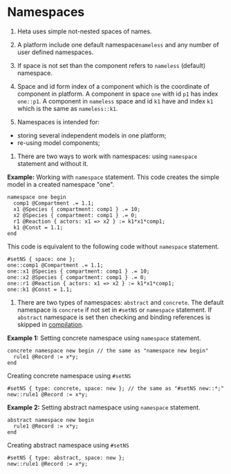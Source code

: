 # Namespaces

1. Heta uses simple not-nested spaces of names.

1. A platform include one default namespace`nameless` and any number of user defined namespaces.

1. If space is not set than the component refers to `nameless` (default) namespace.

1. Space and id form index of a component which is the coordinate of component in platform. A component in space `one` with id `p1` has index `one::p1`. A component in `nameless` space and id `k1` have and index `k1` which is the same as `nameless::k1`.

1. Namespaces is intended for:
  - storing several independent models in one platform;
  - re-using model components;

1. There are two ways to work with namespaces: using `namespace` statement and without it.

  **Example:**
  Working with `namespace` statement. This code creates the simple model in a created namespace "one".
  ```heta
  namespace one begin
    comp1 @Compartment .= 1.1;
    x1 @Species { compartment: comp1 } .= 10;
    x2 @Species { compartment: comp1 } .= 0;
    r1 @Reaction { actors: x1 => x2 } := k1*x1*comp1;
    k1 @Const = 1.1;
  end
  ```
  This code is equivalent to the following code without `namespace` statement.
  ```heta
  #setNS { space: one };
  one::comp1 @Compartment .= 1.1;
  one::x1 @Species { compartment: comp1 } .= 10;
  one::x2 @Species { compartment: comp1 } .= 0;
  one::r1 @Reaction { actors: x1 => x2 } := k1*x1*comp1;
  one::k1 @Const = 1.1;
  ```

1. There are two types of namespaces: `abstract` and `concrete`. The default namespace is `concrete` if not set in `#setNS` or `namespace` statement. If `abstract` namespace is set then checking and binding references is skipped in [compilation](compilation).

  **Example 1:**
  Setting concrete namespace using `namespace` statement.
  ```heta
  concrete namespace new begin // the same as "namespace new begin" 
    rule1 @Record := x*y;
  end
  ```
  Creating concrete namespace using `#setNS`
  ```heta
  #setNS { type: concrete, space: new }; // the same as "#setNS new::*;"
  new::rule1 @Record := x*y;
  ```

  **Example 2:**
  Setting abstract namespace using `namespace` statement.
  ```heta
  abstract namespace new begin
    rule1 @Record := x*y;
  end
  ```
  Creating abstract namespace using `#setNS`
  ```heta
  #setNS { type: abstract, space: new };
  new::rule1 @Record := x*y;
  ```

